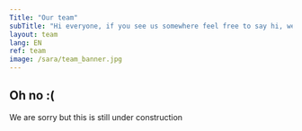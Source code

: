 ```yaml
---
Title: "Our team"
subTitle: "Hi everyone, if you see us somewhere feel free to say hi, we usally don't bite."
layout: team
lang: EN
ref: team
image: /sara/team_banner.jpg
---
```


## Oh no :(
We are sorry but this is still under construction
